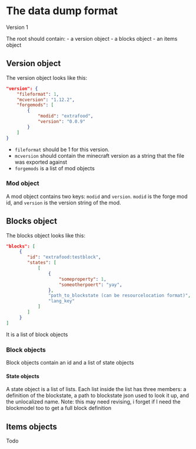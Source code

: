 # The data dump format

Version 1

The root should contain:
    - a version object
    - a blocks object
    - an items object

## Version object

The version object looks like this:

```json
"version": {
    "fileformat": 1,
    "mcversion": "1.12.2",
    "forgemods": [
        {
            "modid": "extrafood",
            "version": "0.0.9"
        }
    ]
}
```

- `fileformat` should be 1 for this version.
- `mcversion` should contain the minecraft version as a string that the file was exported against
- `forgemods` is a list of mod objects

### Mod object

A mod object contains two keys: `modid` and `version`. `modid` is the forge mod id, and `version` is the version string of the mod.

## Blocks object

The blocks object looks like this:

```json
"blocks": [
     {
        "id": "extrafood:testblock",
        "states": [
            [
                {
                    "someproperty": 1,
                    "someotherpoert": "yay",
                },
                "path_to_blockstate (can be resourcelocation format)",
                "lang_key"
            ]
        ]
     }
]
```

It is a list of block objects

### Block objects

Block objects contain an id and a list of state objects

#### State objects

A state object is a list of lists. Each list inside the list has three members: a definition of the blockstate, a path to blockstate json used to look it up, and the unlocalized name.
Note: this may need revising, i forget if I need the blockmodel too to get a full block definition

## Items objects

Todo